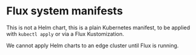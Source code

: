 # Flux system manifests

This is not a Helm chart, this is a plain Kubernetes manifest, to be
applied with `kubectl apply` or via a Flux Kustomization.

We cannot apply Helm charts to an edge cluster until Flux is running.
